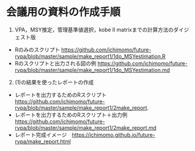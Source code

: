 # 会議用の資料の作成手順

1. VPA，MSY推定，管理基準値選択，kobe II matrixまでの計算方法のダイジェスト版
- Rのみのスクリプト https://github.com/ichimomo/future-rvpa/blob/master/sample/make_report1/1do_MSYestimation.R
- Rのスクリプトと出力される図の例 https://github.com/ichimomo/future-rvpa/blob/master/sample/make_report1/1do_MSYestimation.md

2. (1)の結果を使ったレポートの作成
- レポートを出力するためのRスクリプト　https://github.com/ichimomo/future-rvpa/blob/master/sample/make_report1/2make_report.
- レポートを出力するためのRスクリプト＋出力例　https://github.com/ichimomo/future-rvpa/blob/master/sample/make_report1/2make_report.md
- レポート完成イメージ　https://ichimomo.github.io/future-rvpa/make_report.html
